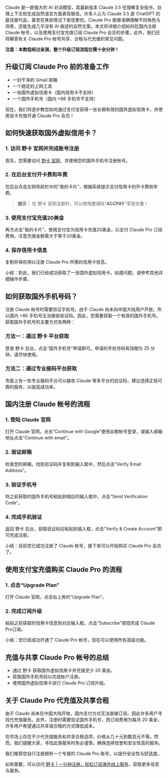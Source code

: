 Claude 是一款强大的 AI 对话模型，其最新版本 Claude 3.5 在理解复杂指令、处理上下文和生成自然语言方面表现极佳。许多人认为 Claude 3.5 是 ChatGPT 的最佳替代品，甚至在某些情况下表现更优。Claude Pro 能够准确理解不同角色与场景，还能生成几乎没有 AI 痕迹的自然文案。本文将详细介绍如何在国内注册 Claude 帐号，以及使用支付宝充值订阅 Claude Pro 会员的步骤。此外，我们还将解答有关 Claude Pro 帐号共享、合租与代充值的常见问题。

**注意：本教程经过亲测，整个升级订阅流程仅需十余分钟！**

## 升级订阅 Claude Pro 前的准备工作

- 一封干净的 Gmail 邮箱
- 一个稳定的上网工具
- 一张国外虚拟信用卡（国内信用卡不支持）
- 一个国外手机号（国内 +86 手机号不支持）

现在，我们将逐步教您如何通过支付宝获得一张长期有效的国外虚拟信用卡，并使用该卡充值开通 Claude Pro 会员！

## 如何快速获取国外虚拟信用卡？

### 1. 访问 野卡 官网并完成账号注册

首先，您需要访问 [野卡 官网](https://bit.ly/bewildcard)，并使用您的国外手机号注册账号。

### 2. 在后台支付开卡费和年费

在后台点击左侧导航栏中的“我的卡片”，根据系统提示支付信用卡的开卡费和年费。

> **提示：** 在 野卡 官网注册时，可以使用邀请码“**ACCPAY**”享受优惠！

### 3. 使用支付宝充值20美金

再次点击“我的卡片”，使用支付宝为信用卡充值20美金，以支付 Claude Pro 订阅费用。注意充值金额需大于等于20美金。

### 4. 保存信用卡信息

复制并保存用以注册 Claude Pro 所需的信用卡信息。

小结：到此，我们已经成功获取了一张国外虚拟信用卡。如遇问题，请参考其他详细操作步骤。

## 如何获取国外手机号码？

注册 Claude 帐号时需要验证手机号。由于 Claude 尚未向中国大陆用户开放，所以国内 +86 手机号无法接收验证码。因此，您需要获取一个有效的国外手机号。获取国外手机号的主要方式有两种：

### 方法一：通过 野卡 平台获取

登录 野卡 后台，点击“国外手机号”申请即可。申请的手机号码有效期为 25 分钟，请尽快使用。

### 方法二：通过专业接码平台获取

市面上有一些专业接码平台可以接收 Claude 等多平台的验证码，建议选择正规可靠的服务，以提高成功率。

## 国内注册 Claude 帐号的流程

### 1. 登陆 Claude 官网

打开 Claude 官网，点击“Continue with Google”使用谷歌帐号登录，或输入邮箱地址点击“Continue with email”。

### 2. 验证邮箱

检查您的邮箱，找到验证码并复制到输入框中，然后点击“Verify Email Address”。

### 3. 验证手机号

将之前获取的国外手机号粘贴到相应的输入框中，点击“Send Verification Code”。

### 4. 完成手机验证

返回 野卡 后台，获取验证码后粘贴到输入框，点击“Verify & Create Account”即可完成注册。

小结：目前您已成功注册了 Claude 帐号，接下来可以开始购买 Claude Pro 会员了。

## 使用支付宝充值购买 Claude Pro 的流程

### 1. 点击“Upgrade Plan”

打开 Claude 官网，点击右上角的“Upgrade Plan”。

### 2. 完成订阅升级

粘贴之前获取的信用卡信息到对应输入框，点击“Subscribe”按钮完成 Claude Pro订阅。

小结：您已经成功开通了 Claude Pro 帐号，现在可以使用所有高级功能。

## 充值与共享 Claude Pro 帐号的总结

- 通过 野卡 获取国外虚拟信用卡并充值至少 20 美金。
- 获取国外手机号码以完成帐户注册。
- 使用国外虚拟信用卡进行 Claude Pro 订阅升级。

## 关于 Claude Pro 代充值及共享合租

由于 Claude 尚未在中国大陆开放，国内支付方式无法直接订阅，因此许多用户寻找代充值服务。此外，注册时需要验证国外手机号，而订阅费用为每月 20 美金，许多用户希望通过共享或合租的方式降低成本。

在市场上存在不少代充值服务和共享合租选项，价格从几十元到数百元不等。然而，我们提醒大家，寻找此类服务时务必谨慎，确保选择信誉和安全性高的服务。

我们推荐您自行注册拥有一个专属的 Claude Pro 账号，以提升安全性与舒适度。

如有需要，可以访问 [野卡 | 一分钟注册，轻松订阅海外线上服务](https://bit.ly/bewildcard)，获取更多信息与服务。